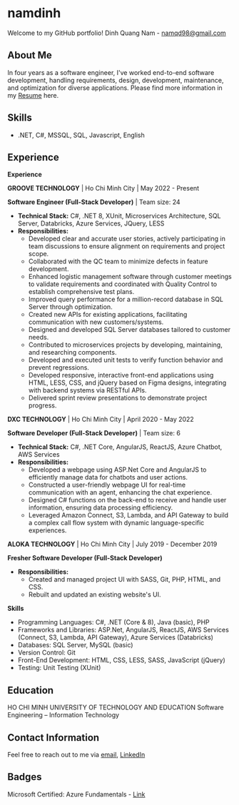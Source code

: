 # namdinh

Welcome to my GitHub portfolio! 
Dinh Quang Nam - namqd98@gmail.com
## About Me

In four years as a software engineer, I've worked end-to-end software development, handling requirements, design, development, maintenance, and optimization for diverse applications. 
Please find more information in my [Resume](https://drive.google.com/file/d/1neIDrnn1-xGK8we3NsMqmCE4KPr8SEuC/view?usp=sharing) here.

## Skills

- .NET, C#, MSSQL, SQL, Javascript, English

## Experience

**Experience**

**GROOVE TECHNOLOGY** | Ho Chi Minh City | May 2022 - Present

**Software Engineer (Full-Stack Developer)** | Team size: 24

* **Technical Stack:** C#, .NET 8, XUnit, Microservices Architecture, SQL Server, Databricks, Azure Services, JQuery, LESS
* **Responsibilities:**
    * Developed clear and accurate user stories, actively participating in team discussions to ensure alignment on requirements and project scope.
    * Collaborated with the QC team to minimize defects in feature development.
    * Enhanced logistic management software through customer meetings to validate requirements and coordinated with Quality Control to establish comprehensive test plans.
    * Improved query performance for a million-record database in SQL Server through optimization.
    * Created new APIs for existing applications, facilitating communication with new customers/systems.
    * Designed and developed SQL Server databases tailored to customer needs.
    * Contributed to microservices projects by developing, maintaining, and researching components.
    * Developed and executed unit tests to verify function behavior and prevent regressions.
    * Developed responsive, interactive front-end applications using HTML, LESS, CSS, and jQuery based on Figma designs, integrating with backend systems via RESTful APIs.
    * Delivered sprint review presentations to demonstrate project progress.

**DXC TECHNOLOGY** | Ho Chi Minh City | April 2020 - May 2022

**Software Developer (Full-Stack Developer)** | Team size: 6

* **Technical Stack:** C#, .NET Core, AngularJS, ReactJS, Azure Chatbot, AWS Services
* **Responsibilities:**
    * Developed a webpage using ASP.Net Core and AngularJS to efficiently manage data for chatbots and user actions.
    * Constructed a user-friendly webpage UI for real-time communication with an agent, enhancing the chat experience.
    * Designed C# functions on the back-end to receive and handle user information, ensuring data processing efficiency.
    * Leveraged Amazon Connect, S3, Lambda, and API Gateway to build a complex call flow system with dynamic language-specific experiences. 

**ALOKA TECHNOLOGY** | Ho Chi Minh City | July 2019 - December 2019

**Fresher Software Developer (Full-Stack Developer)**

* **Responsibilities:**
    * Created and managed project UI with SASS, Git, PHP, HTML, and CSS.
    * Rebuilt and updated an existing website's UI. 

**Skills**

* Programming Languages: C#, .NET (Core & 8), Java (basic), PHP
* Frameworks and Libraries: ASP.Net, AngularJS, ReactJS, AWS Services (Connect, S3, Lambda, API Gateway), Azure Services (Databricks)
* Databases: SQL Server, MySQL (basic)
* Version Control: Git
* Front-End Development: HTML, CSS, LESS, SASS, JavaScript (jQuery)
* Testing: Unit Testing (XUnit)

## Education

HO CHI MINH UNIVERSITY OF TECHNOLOGY AND EDUCATION
Software Engineering – Information Technology

## Contact Information

Feel free to reach out to me via [email](namqd98@gmail.com), [LinkedIn](https://www.linkedin.com/in/namqd98/)

## Badges

Microsoft Certified: Azure Fundamentals - [Link](https://learn.microsoft.com/api/credentials/share/en-us/DinhNamQuang-8710/B24B5436D067A763?sharingId=ED8C95F30F31271D)

